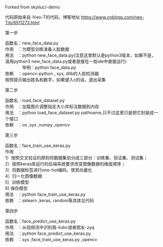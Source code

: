 Forked from skyliuc/-demo


代码原始来自 Ｎeo-T的代码，博客地址
https://www.cnblogs.com/neo-T/p/6511273.html


第一步  

函数名：new_face_data.py  
作用　：为模型训练准备人脸数据  
用法　：python new_face_data.py(注意这里默认是python3版本，如果不是，请用python3 new_face_data.py或者直接在一些ide中直接运行)  
　　　　举例：python face_data.py   
依赖　：opencv-python , sys, dlib的人脸检测器  
按照提示输出姓名和数字，如果键入c的话，退出采集  



第二步  

函数名：load_face_dataset.py  
作用　：加载图片调整指定大小并标注数据到内存  
用法　：python load_face_dataset.py pathname,只不过这里只是把它封装成一个接口  
依赖　：os ,sys ,numpy ,opencv  


第三步  



函数名：face_train_use_keras.py  
作用　：  
1）按照交叉验证的原则将数据集划分成三部分：训练集、验证集、测试集；  
2）按照keras库运行的后端系统要求改变图像数据的维度顺序；  
3）将数据标签进行one-hot编码，使其向量化  
4）归一化图像数据  
5）训练模型  
6) 保存模型  
用法　：python face_train_use_keras.py  
依赖　：sklearn ,keras, random等具体见代码  
   	



第四步  



函数名：face_predict_use_keras.py  
作用　：从视频流中识别我-liuhc或者朋友-zyq  
用法　：python face_predict_use_keras.py  
依赖　：sys ,face_train_use_keras.py ,opencv  
